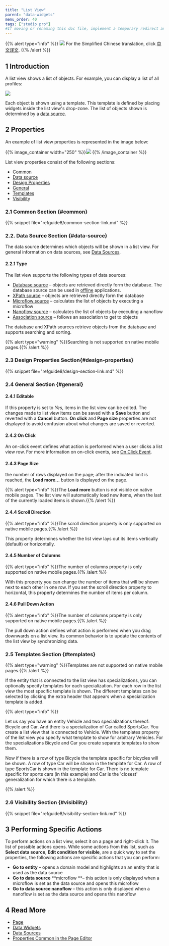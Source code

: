 ```yaml
---
title: "List View"
parent: "data-widgets"
menu_order: 40
tags: ["studio pro"]
#If moving or renaming this doc file, implement a temporary redirect and let the respective team know they should update the URL in the product. See Mapping to Products for more details.
---
```


{{% alert type="info" %}}
<img src="attachments/chinese-translation/china.png" style="display: inline-block; margin: 0" /> For the Simplified Chinese translation, click [中文译文](https://cdn.mendix.tencent-cloud.com/documentation/refguide8/list-view.pdf).
{{% /alert %}}

## 1 Introduction

A list view shows a list of objects. For example, you can display a list of all profiles:

![](attachments/data-widgets/list-view-example-profile.png) 

Each object is shown using a template. This template is defined by placing widgets inside the list view's drop-zone. The list of objects shown is determined by a [data source](#data-source).

## 2 Properties

An example of list view properties is represented in the image below:

{{% image_container width="250" %}}![](attachments/data-widgets/list-view-properties.png)
{{% /image_container %}}

List view properties consist of the following sections:

* [Common](#common)
* [Data source](#data-source)
* [Design Properties](#design-properties)
* [General](#general)
* [Templates](#templates)
* [Visibility](#visibility)

### 2.1 Common Section {#common}

{{% snippet file="refguide8/common-section-link.md" %}}

### 2.2. Data Source Section {#data-source}

The data source determines which objects will be shown in a list view. For general information on data sources, see [Data Sources](data-sources).

#### 2.2.1 Type

The list view supports the following types of data sources: 

* [Database source](database-source) – objects are retrieved directly form the database. The database source can be used in [offline](offline-first) applications. 
* [XPath source](xpath-source) – objects are retrieved directly form the database
* [Microflow source](microflow-source) – calculates the list of objects by executing a microflow
* [Nanoflow source](nanoflow-source) – calculates the list of objects by executing a nanoflow
* [Association source](association-source) – follows an association to get to objects

The database and XPath sources retrieve objects from the database and supports searching and sorting. 

{{% alert type="warning" %}}Searching is not supported on native mobile pages.{{% /alert %}}

### 2.3 Design Properties Section{#design-properties}

{{% snippet file="refguide8/design-section-link.md" %}} 

### 2.4 General Section {#general}

#### 2.4.1 Editable

If this property is set to *Yes*, items in the list view can be edited. The changes made to list view items can be saved with a **Save** button and reverted with a **Cancel** button. **On click** and **Page size** properties are not displayed to avoid confusion about what changes are saved or reverted.

#### 2.4.2 On Click 

An on-click event defines what action is performed when a user clicks a list view row. For more information on on-click events, see [On Click Event](on-click-event). 

#### 2.4.3 Page Size

the number of rows displayed on the page; after the indicated limit is reached, the **Load more...** button is displayed on the page.

{{% alert type="info" %}}The **Load more** button is not visible on native mobile pages. The list view will automatically load new items, when the last of the currently loaded items is shown.{{% /alert %}}

#### 2.4.4 Scroll Direction

{{% alert type="info" %}}The scroll direction property is only supported on native mobile pages.{{% /alert %}}

This property determines whether the list view lays out its items vertically (default) or horizontally.

#### 2.4.5 Number of Columns

{{% alert type="info" %}}The number of columns property is only supported on native mobile pages.{{% /alert %}}

With this property you can change the number of items that will be shown next to each other in one row.
If you set the scroll direction property to horizontal, this property determines the number of items per column.

#### 2.4.6 Pull Down Action

{{% alert type="info" %}}The number of columns property is only supported on native mobile pages.{{% /alert %}}

The pull down action defines what action is performed when you drag downwards on a list view.
Its common behavior is to update the contents of the list view by synchronizing data.

### 2.5 Templates Section {#templates}

{{% alert type="warning" %}}Templates are not supported on native mobile pages.{{% /alert %}}

If the entity that is connected to the list view has specializations, you can optionally specify templates for each specialization. For each row in the list view the most specific template is shown. The different templates can be selected by clicking the extra header that appears when a specialization template is added.

{{% alert type="info" %}}

Let us say you have an entity Vehicle and two specializations thereof: Bicycle and Car. And there is a specialization of Car called SportsCar. You create a list view that is connected to Vehicle. With the templates property of the list view you specify what template to show for arbitrary Vehicles. For the specializations Bicycle and Car you create separate templates to show them.

Now if there is a row of type Bicycle the template specific for bicycles will be shown. A row of type Car will be shown in the template for Car. A row of type SportsCar is shown in the template for Car. There is no template specific for sports cars (in this example) and Car is the 'closest' generalization for which there is a template.

{{% /alert %}}

### 2.6 Visibility Section {#visibility}

{{% snippet file="refguide8/visibility-section-link.md" %}}

## 3 Performing Specific Actions

To perform actions on a list view, select it on a page and right-click it. The list of possible actions opens. While some actions from this list, such as **Select data source**, **Edit condition for visible**, are a quick way to set the properties, the following actions are specific actions that you can perform:

* **Go to entity** – opens a domain model and highlights an an entity that is used as the data source
* **Go to data source** **microflow **– this action is only displayed when a microflow is set as the data source and opens this microflow 
* **Go to data source nanoflow** – this action is only displayed when a nanoflow is set as the data source and opens this nanoflow

## 4 Read More

* [Page](page)
* [Data Widgets](data-widgets)
* [Data Sources](data-sources)
* [Properties Common in the Page Editor](common-widget-properties)
